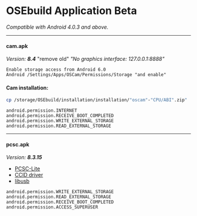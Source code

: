 # OSEbuild Application Beta

*Compatible with Android 4.0.3 and above.*

---
#### cam.apk 
*Version:* ***8.4*** "remove old"
*"No graphics interface: 127.0.0.1:8888"*
```
Enable storage access from Android 6.0
Android /Settings/Apps/OSCam/Permissions/Storage "and enable"
```
#### Cam installation:

```sh
cp /storage/OSEbuild/installation/installation/"oscam"-"CPU/ABI".zip"
```
```
android.permission.INTERNET
android.permission.RECEIVE_BOOT_COMPLETED
android.permission.WRITE_EXTERNAL_STORAGE
android.permission.READ_EXTERNAL_STORAGE
```
---
#### pcsc.apk
*Version:* ***8.3.15***
+ [PCSC-Lite](https://pcsclite.alioth.debian.org/pcsclite.html "PCSC-Lite")
+ [CCID driver](https://pcsclite.alioth.debian.org/ccid.html "CCID driver")
+ [libusb](https://github.com/libusb/libusb/wiki "libusb")
```
android.permission.WRITE_EXTERNAL_STORAGE
android.permission.READ_EXTERNAL_STORAGE
android.permission.RECEIVE_BOOT_COMPLETED
android.permission.ACCESS_SUPERUSER
```

